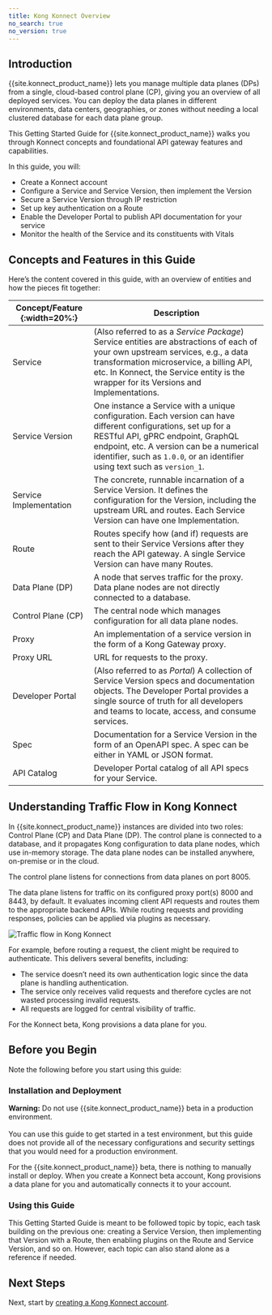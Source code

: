 ```yaml
---
title: Kong Konnect Overview
no_search: true
no_version: true
---
```

## Introduction
{{site.konnect_product_name}} lets you manage multiple data planes (DPs) from a
single, cloud-based control plane (CP), giving you an overview of all deployed
services. You can deploy the data planes in different environments, data
centers, geographies, or zones without needing a local clustered database for
each data plane group.

This Getting Started Guide for {{site.konnect_product_name}} walks you through
Konnect concepts and foundational API gateway features and capabilities.

In this guide, you will:
* Create a Konnect account
* Configure a Service and Service Version, then implement the Version
* Secure a Service Version through IP restriction
* Set up key authentication on a Route
* Enable the Developer Portal to publish API documentation for your service
* Monitor the health of the Service and its constituents with Vitals

## Concepts and Features in this Guide
Here’s the content covered in this guide, with an overview of entities and how
the pieces fit together:

| Concept/Feature {:width=20%:}| Description |
|------------------------------|-------------|
| Service                      | (Also referred to as a *Service Package*) Service entities are abstractions of each of your own upstream services, e.g., a data transformation microservice, a billing API, etc. In Konnect, the Service entity is the wrapper for its Versions and Implementations. |
| Service Version              | One instance a Service with a unique configuration. Each version can have different configurations, set up for a RESTful API, gPRC endpoint, GraphQL endpoint, etc. A version can be a numerical identifier, such as `1.0.0`, or an identifier using text such as `version_1`. |
| Service Implementation       | The concrete, runnable incarnation of a Service Version. It defines the configuration for the Version, including the upstream URL and routes. Each Service Version can have one Implementation. |
| Route                        | Routes specify how (and if) requests are sent to their Service Versions after they reach the API gateway. A single Service Version can have many Routes. |
| Data Plane (DP)              | A node that serves traffic for the proxy. Data plane nodes are not directly connected to a database. |
| Control Plane (CP)           | The central node which manages configuration for all data plane nodes. |
| Proxy                        | An implementation of a service version in the form of a Kong Gateway proxy. |
| Proxy URL                    | URL for requests to the proxy. |
| Developer Portal             | (Also referred to as *Portal*) A collection of Service Version specs and documentation objects. The Developer Portal provides a single source of truth for all developers and teams to locate, access, and consume services. |
| Spec                         | Documentation for a Service Version in the form of an OpenAPI spec. A spec can be either in YAML or JSON format. |
| API Catalog                  | Developer Portal catalog of all API specs for your Service. |

## Understanding Traffic Flow in Kong Konnect
In {{site.konnect_product_name}} instances are divided into
two roles: Control Plane (CP) and Data Plane (DP). The control plane is connected
to a database, and it propagates Kong configuration to data plane nodes,
which use in-memory storage. The data plane nodes can be installed anywhere,
on-premise or in the cloud.

The control plane listens for connections from data planes on port 8005.

The data plane listens for traffic on its configured proxy port(s) 8000 and
8443, by default. It evaluates incoming client API requests and routes them to
the appropriate backend APIs. While routing requests and providing responses,
policies can be applied via plugins as necessary.

![Traffic flow in Kong Konnect](/assets/images/docs/konnect/Konnect-architecture-wide.png)

For example, before routing a request, the client might be required to
authenticate. This delivers several benefits, including:

* The service doesn’t need its own authentication logic since the data plane is
handling authentication.
* The service only receives valid requests and therefore cycles are not wasted
processing invalid requests.
* All requests are logged for central visibility of traffic.

For the Konnect beta, Kong provisions a data plane for you.

## Before you Begin
Note the following before you start using this guide:

### Installation and Deployment
<div class="alert alert-ee red">
<strong>Warning:</strong> Do not use {{site.konnect_product_name}} beta in a
production environment.
<br> <br>You can use this guide to get started in a test environment, but this
guide does not provide all of the necessary configurations and security settings
that you would need for a production environment.
</div>

For the {{site.konnect_product_name}} beta, there is nothing to manually
install or deploy. When you create a Konnect beta account, Kong provisions a
data plane for you and automatically connects it to your account.

### Using this Guide

This Getting Started Guide is meant to be followed topic by topic, each task
building on the previous one: creating a Service Version, then implementing that
Version with a Route, then enabling plugins on the Route and Service Version,
and so on. However, each topic can also stand alone as a reference if needed.

## Next Steps

Next, start by [creating a Kong Konnect account](/konnect/getting-started/access-beta).
